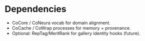 # Dependencies

- CoCore / CoNeura vocab for domain alignment.
- CoCache / CoWrap processes for memory + provenance.
- Optional: RepTag/MeritRank for gallery identity hooks (future).

